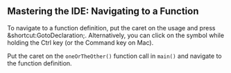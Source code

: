 ## Mastering the IDE: Navigating to a Function

To navigate to a function definition, put the caret on the usage and press
<span class="shortcut">&shortcut:GotoDeclaration;</span>. Alternatively, you
can click on the symbol while holding the Ctrl key (or the Command key on Mac).

Put the caret on the `oneOrTheOther()` function call in `main()` and navigate
to the function definition.
